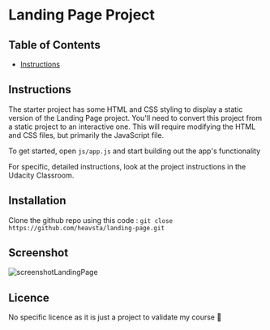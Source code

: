 # Landing Page Project

## Table of Contents

* [Instructions](#instructions)

## Instructions

The starter project has some HTML and CSS styling to display a static version of the Landing Page project. You'll need to convert this project from a static project to an interactive one. This will require modifying the HTML and CSS files, but primarily the JavaScript file.

To get started, open `js/app.js` and start building out the app's functionality

For specific, detailed instructions, look at the project instructions in the Udacity Classroom.

## Installation 

Clone the github repo using this code : `git close https://github.com/heavsta/landing-page.git` 

## Screenshot 

![screenshotLandingPage](https://user-images.githubusercontent.com/64216992/84702506-0a6aac00-af57-11ea-8b26-03dd37ba74c8.jpg)

## Licence 

No specific licence as it is just a project to validate my course :dog:
